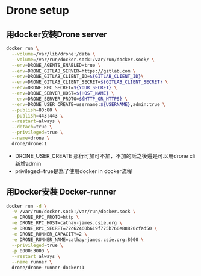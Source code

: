 # Drone setup
## 用docker安裝Drone server
```bash
docker run \
  --volume=/var/lib/drone:/data \
  --volume=/var/run/docker.sock:/var/run/docker.sock/ \
  --env=DRONE_AGENTS_ENABLED=true \
  --env=DRONE_GITLAB_SERVER=https://gitlab.com \
  --env=DRONE_GITLAB_CLIENT_ID=${GITLAB_CLIENT_ID}\
  --env=DRONE_GITLAB_CLIENT_SECRET=${GITLAB_CLIENT_SECRET} \
  --env=DRONE_RPC_SECRET=${YOUR_SECRET} \
  --env=DRONE_SERVER_HOST=${HOST_NAME} \
  --env=DRONE_SERVER_PROTO=${HTTP_OR_HTTPS} \
  --env=DRONE_USER_CREATE=username:${USERNAME},admin:true \
  --publish=80:80 \
  --publish=443:443 \
  --restart=always \
  --detach=true \
  --privileged=true \
  --name=drone \
  drone/drone:1
```
- DRONE_USER_CREATE 那行可加可不加，不加的話之後還是可以用drone cli新增admin
- privileged=true是為了使用docker in docker流程

## 用Docker安裝 Docker-runner
```bash
docker run -d \
  -v /var/run/docker.sock:/var/run/docker.sock \
  -e DRONE_RPC_PROTO=http \
  -e DRONE_RPC_HOST=cathay-james.csie.org \
  -e DRONE_RPC_SECRET=72c62460b619f775b760e88820cfad50 \
  -e DRONE_RUNNER_CAPACITY=2 \
  -e DRONE_RUNNER_NAME=cathay-james.csie.org:8000 \
  --privileged=true \
  -p 8000:3000 \
  --restart always \
  --name runner \
  drone/drone-runner-docker:1
  ```